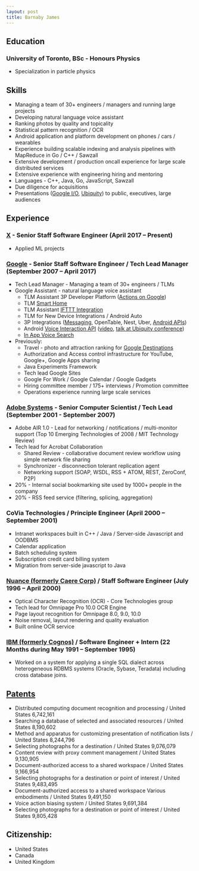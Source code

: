 ```yaml
---
layout: post
title: Barnaby James
---
```


## Education

### University of Toronto, BSc - Honours Physics
* Specialization in particle physics


## Skills
* Managing a team of 30+ engineers / managers and running large projects
* Developing natural language voice assistant
* Ranking photos by quality and topicality
* Statistical pattern recognition / OCR
* Android application and platform development on phones / cars / wearables
* Experience building scalable indexing and analysis pipelines with MapReduce in Go / C++ / Sawzall
* Extensive development / production oncall experience for large scale distributed services
* Extensive experience with engineering hiring and mentoring
* Languages - C++, Java, Go, JavaScript, Sawzall
* Due diligence for acquisitions
* Presentations ([Google I/O](https://www.youtube.com/watch?v=OW1A4XFRuyc), [Ubiquity](https://www.youtube.com/watch?v=mgudsc-Z468)) to public, executives, large audiences


## Experience

### [X](https://x.company/) - Senior Staff Software Engineer (April 2017 – Present)
* Applied ML projects

### [Google](https://www.google.com) - Senior Staff Software Engineer / Tech Lead Manager (September 2007 – April 2017)

* Tech Lead Manager - Managing a team of 30+ engineers / TLMs
* Google Assistant - natural language voice assistant
    * TLM Assistant 3P Developer Platform ([Actions on Google](https://developers.google.com/actions/))
    * TLM [Smart Home](https://madeby.google.com/home/features/#?filters=entertainment,answers,manage,plan,fun,home&feature=control-your-home9) 
    * TLM Assistant [IFTTT Integration](https://ifttt.com/google_assistant)
    * TLM for New Device Integrations / Android Auto
    * 3P Integrations ([Messaging](https://www.engadget.com/2015/07/28/android-voice-commands-for-messaging-apps/), OpenTable, Nest, Uber, [Android APIs](https://developers.google.com/voice-actions/system/))
    * Android [Voice Interaction API](https://developers.google.com/voice-actions/interaction/) ([video](https://www.youtube.com/watch?v=OW1A4XFRuyc), [talk at Ubiquity conference](https://www.youtube.com/watch?v=mgudsc-Z468))
    * [In App Voice Search](http://android-developers.blogspot.com/2014/10/the-fastest-route-between-voice-search.html)
* Previously:
    * Travel - photo and attraction ranking for [Google Destinations](https://www.google.com/destination/compare?q=usa+destinations&espv=2&biw=1436&bih=803&site=search&output=search&dest_mid=/m/09c7w0&sa=X&ved=0ahUKEwj8oeah59HPAhUW12MKHXXeB7YQ6tEBCCsoBTAA)
    * Authorization and Access control infrastructure for YouTube, Google+, Google Apps sharing
    * Java Experiments Framework
    * Tech lead Google Sites
    * Google For Work / Google Calendar / Google Gadgets
    * Hiring committee member / 175+ interviews / Promotion committee
    * Operations experience running large scale services

### [Adobe Systems](http://www.adobe.com) - Senior Computer Scientist / Tech Lead (September 2001 - September 2007)

* Adobe AIR 1.0 - Lead for networking / notifications / multi-monitor support (Top 10 Emerging Technologies of 2008 / MIT Technology Review)
* Tech lead for Acrobat Collaboration
  * Shared Review - collaborative document review workflow using simple network file sharing
  * Synchronizer - disconnection tolerant replication agent
  * Networking support (SOAP, WSDL, RSS + ATOM, REST, ZeroConf, P2P)
* 20% - Internal social bookmarking site used by 1000+ people in the company
* 20% - RSS feed service (filtering, splicing, aggregation)

### CoVia Technologies / Principle Engineer (April 2000 – September 2001)

* Intranet workspaces built in C++ / Java / Server-side Javascript and OODBMS
* Calendar application
* Batch scheduling system
* Subscription credit card billing system
* Migration from server-side javascript to Java

### [Nuance (formerly Caere Corp)](https://www.nuance.com/print-capture-and-pdf-solutions/optical-character-recognition/omnipage.html) / Staff Software Engineer (July 1996 – April 2000)

* Optical Character Recognition (OCR) - Core Technologies group
* Tech lead for Omnipage Pro 10.0 OCR Engine
* Page layout recognition for Omnipage 8.0, 9.0, 10.0
* Noise removal, layout rendering and quality evaluation
* Built online OCR service

### [IBM (formerly Cognos)](https://www.ibm.com/products/cognos-analytics) / Software Engineer + Intern (22 Months during May 1991 – September 1995)

* Worked on a system for applying a single SQL dialect across heterogeneous RDBMS systems (Oracle, Sybase, Teradata) including cross database joins.

## [Patents](http://patft.uspto.gov/netacgi/nph-Parser?Sect1=PTO2&Sect2=HITOFF&p=1&u=%2Fnetahtml%2FPTO%2Fsearch-bool.html&r=0&f=S&l=50&TERM1=james-barnaby&FIELD1=INNM&co1=OR&TERM2=james-barnaby-john&FIELD2=INNM&d=PTXT)

* Distributed computing document recognition and processing / United States 6,742,161
* Searching a database of selected and associated resources / United States 8,190,602
* Method and apparatus for customizing presentation of notification lists / United States 8,244,796
* Selecting photographs for a destination / United States 9,076,079
* Content review with proxy comment management / United States 9,130,905
* Document-authorized access to a shared workspace / United States 9,166,954
* Selecting photographs for a destination or point of interest / United States 9,483,495
* Document-authorized access to a shared workspace Various embodiments / United States 9,491,150
* Voice action biasing system / United States 9,691,384
* Selecting photographs for a destination or point of interest / United States 9,805,428

## Citizenship:
* United States
* Canada
* United Kingdom
